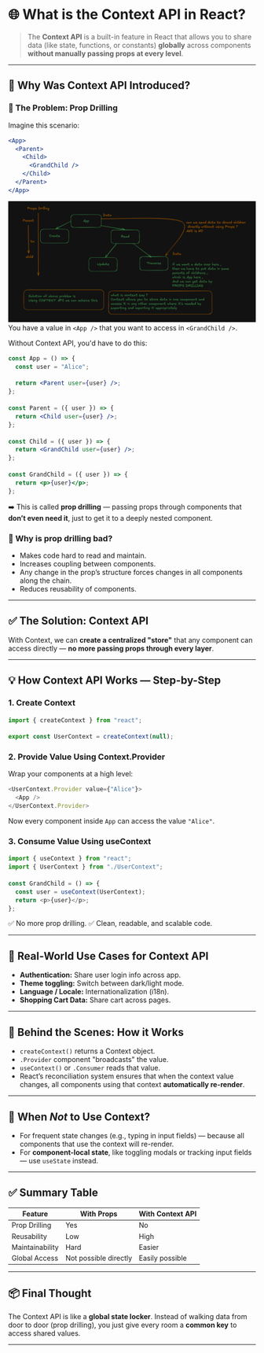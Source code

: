 
# 🌐 What is the **Context API** in React?

> The **Context API** is a built-in feature in React that allows you to share data (like state, functions, or constants) **globally** across components **without manually passing props at every level**.

---

## 🧠 Why Was Context API Introduced?

### 🔴 The Problem: **Prop Drilling**

Imagine this scenario:

```jsx
<App>
  <Parent>
    <Child>
      <GrandChild />
    </Child>
  </Parent>
</App>
```

![LocalStorage DevTools Screenshot](./assets/props%20drilling.png)
You have a value in `<App />` that you want to access in `<GrandChild />`.

Without Context API, you'd have to do this:

```jsx
const App = () => {
  const user = "Alice";

  return <Parent user={user} />;
};

const Parent = ({ user }) => {
  return <Child user={user} />;
};

const Child = ({ user }) => {
  return <GrandChild user={user} />;
};

const GrandChild = ({ user }) => {
  return <p>{user}</p>;
};
```

➡️ This is called **prop drilling** — passing props through components that **don’t even need it**, just to get it to a deeply nested component.

### 🧨 Why is prop drilling bad?

* Makes code hard to read and maintain.
* Increases coupling between components.
* Any change in the prop’s structure forces changes in all components along the chain.
* Reduces reusability of components.

---

## ✅ The Solution: **Context API**

With Context, we can **create a centralized "store"** that any component can access directly — **no more passing props through every layer**.

---

## 💡 How Context API Works — Step-by-Step

### 1. **Create Context**

```js
import { createContext } from "react";

export const UserContext = createContext(null);
```

### 2. **Provide Value Using Context.Provider**

Wrap your components at a high level:

```js
<UserContext.Provider value={"Alice"}>
  <App />
</UserContext.Provider>
```

Now every component inside `App` can access the value `"Alice"`.

### 3. **Consume Value Using useContext**

```js
import { useContext } from "react";
import { UserContext } from "./UserContext";

const GrandChild = () => {
  const user = useContext(UserContext);
  return <p>{user}</p>;
};
```

✅ No more prop drilling.
✅ Clean, readable, and scalable code.

---

## 🔁 Real-World Use Cases for Context API

* **Authentication:** Share user login info across app.
* **Theme toggling:** Switch between dark/light mode.
* **Language / Locale:** Internationalization (i18n).
* **Shopping Cart Data:** Share cart across pages.

---

## 🧪 Behind the Scenes: How it Works

* `createContext()` returns a Context object.
* `.Provider` component "broadcasts" the value.
* `useContext()` or `.Consumer` reads that value.
* React’s reconciliation system ensures that when the context value changes, all components using that context **automatically re-render**.

---

## 🔄 When *Not* to Use Context?

* For frequent state changes (e.g., typing in input fields) — because all components that use the context will re-render.
* For **component-local state**, like toggling modals or tracking input fields — use `useState` instead.

---

## ✅ Summary Table

| Feature         | With Props            | With Context API |
| --------------- | --------------------- | ---------------- |
| Prop Drilling   | Yes                   | No               |
| Reusability     | Low                   | High             |
| Maintainability | Hard                  | Easier           |
| Global Access   | Not possible directly | Easily possible  |

---

## 📦 Final Thought

The Context API is like a **global state locker**.
Instead of walking data from door to door (prop drilling), you just give every room a **common key** to access shared values.

---